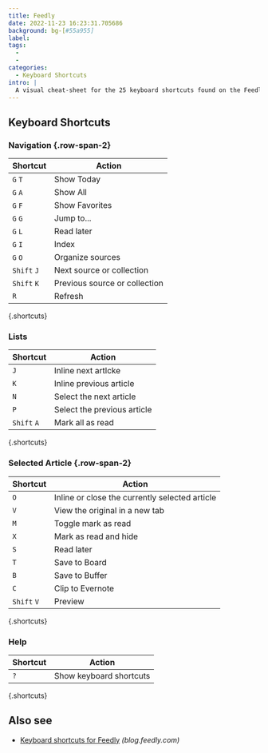 ```yaml
---
title: Feedly
date: 2022-11-23 16:23:31.705686
background: bg-[#55a955]
label:
tags:
  -
  -
categories:
  - Keyboard Shortcuts
intro: |
  A visual cheat-sheet for the 25 keyboard shortcuts found on the Feedly app
---
```


## Keyboard Shortcuts

### Navigation {.row-span-2}

| Shortcut    | Action                        |
| ----------- | ----------------------------- |
| `G` `T`     | Show Today                    |
| `G` `A`     | Show All                      |
| `G` `F`     | Show Favorites                |
| `G` `G`     | Jump to...                    |
| `G` `L`     | Read later                    |
| `G` `I`     | Index                         |
| `G` `O`     | Organize sources              |
| `Shift` `J` | Next source or collection     |
| `Shift` `K` | Previous source or collection |
| `R`         | Refresh                       |

{.shortcuts}

### Lists

| Shortcut    | Action                      |
| ----------- | --------------------------- |
| `J`         | Inline next artlcke         |
| `K`         | Inline previous article     |
| `N`         | Select the next article     |
| `P`         | Select the previous article |
| `Shift` `A` | Mark all as read            |

{.shortcuts}

### Selected Article {.row-span-2}

| Shortcut    | Action                                         |
| ----------- | ---------------------------------------------- |
| `O`         | Inline or close the currently selected article |
| `V`         | View the original in a new tab                 |
| `M`         | Toggle mark as read                            |
| `X`         | Mark as read and hide                          |
| `S`         | Read later                                     |
| `T`         | Save to Board                                  |
| `B`         | Save to Buffer                                 |
| `C`         | Clip to Evernote                               |
| `Shift` `V` | Preview                                        |

{.shortcuts}

### Help

| Shortcut | Action                  |
| -------- | ----------------------- |
| `?`      | Show keyboard shortcuts |

{.shortcuts}

## Also see

- [Keyboard shortcuts for Feedly](https://blog.feedly.com/keyboard-shortcuts/) _(blog.feedly.com)_
